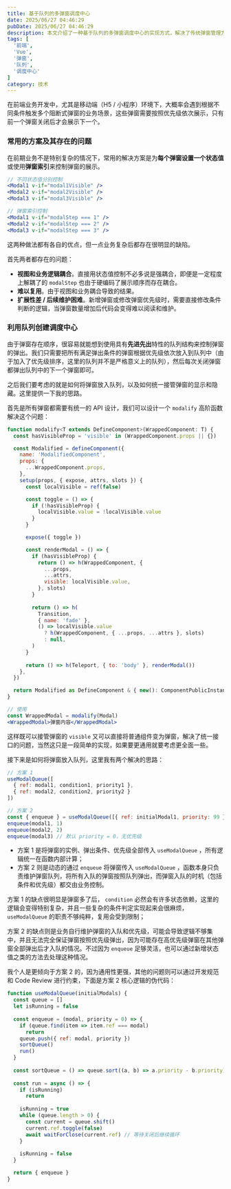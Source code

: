```yaml
---
title: 基于队列的多弹窗调度中心
date: 2025/06/27 04:46:29
pubDate: 2025/06/27 04:46:29
description: 本文介绍了一种基于队列的多弹窗调度中心的实现方式，解决了传统弹窗管理方法中的耦合、复用性差和扩展性差等问题。
tags: [
  '前端',
  'Vue',
  '弹窗',
  '队列',
  '调度中心'
]
category: 技术
---
```


在前端业务开发中，尤其是移动端（H5 / 小程序）环境下，大概率会遇到根据不同条件触发多个阻断式弹窗的业务场景，这些弹窗需要按照优先级依次展示，只有前一个弹窗关闭后才会展示下一个。

### 常用的方案及其存在的问题

在前期业务不是特别复杂的情况下，常用的解决方案是为**每个弹窗设置一个状态值**或使用**弹窗索引**来控制弹窗的展示。

```jsx
// 不同状态值分别控制
<Modal1 v-if="modal1Visible" />
<Modal2 v-if="modal2Visible" />
<Modal3 v-if="modal3Visible" />

// 弹窗索引控制
<Modal1 v-if="modalStep === 1" />
<Modal2 v-if="modalStep === 2" />
<Modal3 v-if="modalStep === 3" />
```

这两种做法都有各自的优点，但一点业务复杂后都存在很明显的缺陷。

首先两者都存在的问题：

- **视图和业务逻辑耦合**。直接用状态值控制不必多说是强耦合，即便是一定程度上解耦了的 `modalStep` 也由于硬编码了展示顺序而存在耦合。
- **难以复用**。由于视图和业务耦合导致的结果。
- **扩展性差 / 后续维护困难**。新增弹窗或修改弹窗优先级时，需要直接修改条件判断的逻辑，当弹窗数量增加后代码会变得难以阅读和维护。

### 利用队列创建调度中心

由于弹窗存在顺序，很容易就能想到使用具有**先进先出**特性的队列结构来控制弹窗的弹出。我们只需要把所有满足弹出条件的弹窗根据优先级依次放入到队列中（由于加入了优先级排序，这里的队列并不是严格意义上的队列），然后每次关闭弹窗都弹出队列中的下一个弹窗即可。

之后我们要考虑的就是如何将弹窗放入队列，以及如何统一接管弹窗的显示和隐藏。这里提供一下我的思路。

首先是所有弹窗都需要有统一的 API 设计，我们可以设计一个 `modalify` 高阶函数解决这个问题：

```jsx
function modalify<T extends DefineComponent>(WrappedComponent: T) {
  const hasVisibleProp = 'visible' in (WrappedComponent.props || {})

  const Modalified = defineComponent({
    name: 'ModalifiedComponent',
    props: {
      ...WrappedComponent.props,
    },
    setup(props, { expose, attrs, slots }) {
      const localVisible = ref(false)

      const toggle = () => {
        if (!hasVisibleProp) {
          localVisible.value = !localVisible.value
        }
      }

      expose({ toggle })

      const renderModal = () => {
        if (hasVisibleProp) {
          return () => h(WrappedComponent, {
            ...props,
            ...attrs,
            visible: localVisible.value,
          }, slots)
        }
  
        return () => h(
          Transition,
          { name: 'fade' },
          () => localVisible.value
            ? h(WrappedComponent, { ...props, ...attrs }, slots)
            : null,
        )
      }
      
      return () => h(Teleport, { to: 'body' }, renderModal())
    },
  })

  return Modalified as DefineComponent & { new(): ComponentPublicInstance & { toggle: () => void } }
}

// 使用
const WrappedModal = modalify(Modal)
<WrappedModal>弹窗内容</WrappedModal>

```

这样既可以接管弹窗的 `visible` 又可以直接将普通组件变为弹窗，解决了统一接口的问题，当然这只是一段简单的实现，如果要更通用就要考虑更全面一些。

接下来是如何将弹窗放入队列，这里我有两个解决的思路：

```jsx
// 方案 1
useModalQueue([
  { ref: modal1, condition1, priority1 },
  { ref: modal2, condition2, priority2 }
])

// 方案 2
const { enqueue } = useModalQueue([{ ref: initialModal1, priority: 99 }, initialModal2])
enqueue(modal1, 1)
enqueue(modal2, 2)
enqueue(modal3) // 默认 priority = 0，无优先级
```

- 方案 1 是将弹窗的实例、弹出条件、优先级全部传入 `useModalQueue` ，所有逻辑统一在函数内部计算；
- 方案 2 则是动态的通过 `enqueue` 将弹窗传入 `useModalQueue` ，函数本身只负责维护弹窗队列，将所有入队的弹窗按照队列弹出，而弹窗入队的时机（包括条件和优先级）都交由业务控制。

方案 1 的缺点很明显是弹窗多了后， `condition` 必然会有许多状态依赖，这里的逻辑会变得特别复杂，并且一些复杂的条件判定实现起来会很麻烦， `useModalQueue` 的职责不够纯粹，复用会受到限制；

方案 2 的缺点则是业务自行维护弹窗的入队和优先级，可能会导致逻辑不够集中，并且无法完全保证弹窗按照优先级弹出，因为可能存在高优先级弹窗在其他弹窗全部弹出后才入队的情况。不过因为 `enqueue` 足够灵活，也可以通过新增状态值之类的方法去处理这种情况。

我个人是更倾向于方案 2 的，因为通用性更强，其他的问题则可以通过开发规范和 Code Review 进行约束，下面是方案 2 核心逻辑的伪代码：

```jsx
function useModalQueue(initialModals) {
  const queue = []
  let isRunning = false
  
  const enqueue = (modal, priority = 0) => {
    if (queue.find(item => item.ref === modal)
      return
    queue.push({ ref: modal, priority })
    sortQueue()
    run()
  }
  
  const sortQueue = () => queue.sort((a, b) => a.priority - b.priority)
  
  const run = async () => {
    if (isRunning)
      return
      
    isRunning = true
    while (queue.length > 0) {
      const current = queue.shift()
      current.ref.toggle(false)
      await waitForClose(current.ref) // 等待关闭后继续循环
    }
    
    isRunning = false
  }

  return { enqueue }
}
```